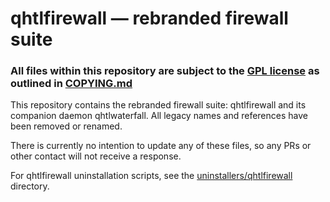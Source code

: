 # qhtlfirewall — rebranded firewall suite

### All files within this repository are subject to the [GPL license](LICENSE.txt) as outlined in [COPYING.md](COPYING.md)

This repository contains the rebranded firewall suite: qhtlfirewall and its companion daemon qhtlwaterfall. All legacy names and references have been removed or renamed.

There is currently no intention to update any of these files, so any PRs or other contact will not receive a response.

For qhtlfirewall uninstallation scripts, see the [uninstallers/qhtlfirewall](uninstallers/qhtlfirewall) directory.


